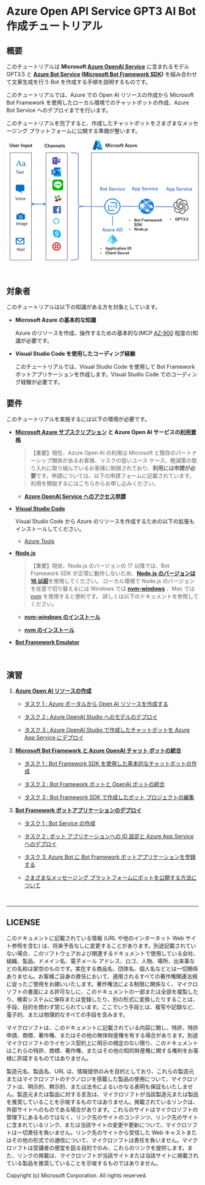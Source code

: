 # Azure Open API Service GPT3 AI Bot 作成チュートリアル

## 概要

このチュートリアルは **Microsoft [Azure OpenAI Service](https://learn.microsoft.com/ja-jp/azure/cognitive-services/openai/overview)** に含まれるモデル GPT3.5 と **[Azure Bot Service](https://learn.microsoft.com/ja-jp/azure/bot-service/?view=azure-bot-service-4.0) ([Microsoft Bot Framework SDK](https://learn.microsoft.com/ja-jp/azure/bot-service/bot-service-overview?view=azure-bot-service-4.0))** を組み合わせて文章生成を行う Bot を作成する手順を説明するものです。

このチュートリアルでは、Azure での Open AI リソースの作成から Microsoft Bot Framework を使用したローカル環境でのチャットボットの作成、Azure Bot Service へのデプロイまでを行います。

このチュートリアルを完了すると、作成したチャットボットをさまざまなメッセージング プラットフォームに公開する準備が整います。

![チュートリアルで作成する構成図](images/23July_Channel_AzureBot_tutrial.png)

<br>

## 対象者

このチュートリアルは以下の知識がある方を対象としています。

* **Microsoft Azure の基本的な知識**

    Azure のリソースを作成、操作するための基本的な(MCP [AZ-900](https://learn.microsoft.com/ja-jp/certifications/exams/az-900/) 程度の)知識が必要です。

* **Visual Studio Code を使用したコーディング経験**

    このチュートリアルでは、Visual Studio Code を使用して Bot Framework ボットアプリケーションを作成します。Visual Studio Code でのコーディング経験が必要です。



## 要件

このチュートリアルを実施するには以下の環境が必要です。

- **[Microsoft Azure サブスクリプション](https://azure.microsoft.com/ja-jp/free/) と Azure Open AI サービスの[利用資格](https://aka.ms/oaiapply)**

    >【重要】現在、Azure Open AI の利用は Microsoft と既存のパートナーシップ関係があるお客様、リスクの低いユース ケース、軽減策の取り入れに取り組んでいるお客様に制限されており、**利用には申請が必要**です。申請については、以下の申請フォームに記載されています。 利用を開始するにはこちらからお申し込みください。

    - [**Azure OpenAI Service へのアクセス申請**](https://aka.ms/oaiapply)


- [**Visual Studio Code**](https://code.visualstudio.com/)

    Visual Studio Code から Azure のリソースを作成するための以下の拡張もインストールしてください。
    - [Azure Tools](https://marketplace.visualstudio.com/items?itemName=ms-vscode.vscode-node-azure-pack)


- [**Node.js**](https://nodejs.org/ja/)

    > 【重要】現状、Node.js のバージョンの 17 以降では、Bot Framework SDK が正常に動作しないため、[**Node.js のバージョンは 16 以前**](https://nodejs.org/download/release/v16.20.1/)を使用してください。
    > ローカル環境で Node.js のバージョンを任意で切り替えるには Windows では [**nvm-windows**](https://github.com/coreybutler/nvm-windows) 、Mac では [nvm](https://github.com/nvm-sh/nvm) を使用すると便利です。
    > 詳しくは以下のドキュメントを参照してください。

    - [**nvm-windows のインストール**](https://learn.microsoft.com/ja-jp/windows/dev-environment/javascript/nodejs-on-windows#install-nvm-windows-nodejs-and-npm)

    - [**nvm のインストール**](https://learn.microsoft.com/ja-jp/windows/dev-environment/javascript/nodejs-on-wsl#install-nvm-nodejs-and-npm)

- [**Bot Framework Emulator**](https://github.com/microsoft/BotFramework-Emulator)

<br>

## 演習

1. [**Azure Open AI リソースの作成**](Ex01.md)
    - [タスク 1 : Azure ポータルから Open AI リソースを作成する](Ex01.md#%E3%82%BF%E3%82%B9%E3%82%AF-1--azure-%E3%83%9D%E3%83%BC%E3%82%BF%E3%83%AB%E3%81%8B%E3%82%89-open-ai-%E3%83%AA%E3%82%BD%E3%83%BC%E3%82%B9%E3%82%92%E4%BD%9C%E6%88%90%E3%81%99%E3%82%8B)

    - [タスク 2 : Azure OpenAI Studio へのモデルのデプロイ](Ex01.md#%E3%82%BF%E3%82%B9%E3%82%AF-2--azure-openai-studio-%E3%81%B8%E3%81%AE%E3%83%A2%E3%83%87%E3%83%AB%E3%81%AE%E3%83%87%E3%83%97%E3%83%AD%E3%82%A4)

    - [タスク 3 : Azure OpenAI Studio で作成したチャットボットを Azure App Service にデプロイ](Ex01.md#%E3%82%BF%E3%82%B9%E3%82%AF-3---azure-openai-studio-%E3%81%A7%E4%BD%9C%E6%88%90%E3%81%97%E3%81%9F%E3%83%81%E3%83%A3%E3%83%83%E3%83%88%E3%83%9C%E3%83%83%E3%83%88%E3%82%92-azure-app-service-%E3%81%AB%E3%83%87%E3%83%97%E3%83%AD%E3%82%A4)
2. [**Microsoft Bot Framework と Azure OpenAI チャット ボットの統合**](Ex02.md)

    - [タスク 1 : Bot Framework SDK を使用した基本的なチャットボットの作成](Ex02.md#%E3%82%BF%E3%82%B9%E3%82%AF-1--bot-framework-sdk-%E3%82%92%E4%BD%BF%E7%94%A8%E3%81%97%E3%81%9F%E5%9F%BA%E6%9C%AC%E7%9A%84%E3%81%AA%E3%83%81%E3%83%A3%E3%83%83%E3%83%88%E3%83%9C%E3%83%83%E3%83%88%E3%81%AE%E4%BD%9C%E6%88%90)

    - [タスク 2 : Bot Framework ボットと OpenAI ボットの統合](Ex02.md#%E3%82%BF%E3%82%B9%E3%82%AF-2--bot-framework-%E3%83%9C%E3%83%83%E3%83%88%E3%81%A8-openai-%E3%83%9C%E3%83%83%E3%83%88%E3%81%AE%E7%B5%B1%E5%90%88)

    - [タスク 3 : Bot Framework SDK で作成したボット プロジェクトの編集](Ex02.md#%E3%82%BF%E3%82%B9%E3%82%AF-3--bot-framework-sdk-%E3%81%A7%E4%BD%9C%E6%88%90%E3%81%97%E3%81%9F%E3%83%9C%E3%83%83%E3%83%88-%E3%83%97%E3%83%AD%E3%82%B8%E3%82%A7%E3%82%AF%E3%83%88%E3%81%AE%E7%B7%A8%E9%9B%86)


3. [**Bot Framework ボットアプリケーションのデプロイ**](Ex03.md)

    - [タスク 1 : Bot Service の作成](Ex03.md#%E3%82%BF%E3%82%B9%E3%82%AF-1--bot-service-%E3%81%AE%E4%BD%9C%E6%88%90)

    - [タスク 2 : ボット アプリケーションへの ID 設定と Azure App Service へのデプロイ](Ex03.md#%E3%82%BF%E3%82%B9%E3%82%AF-2--%E3%83%9C%E3%83%83%E3%83%88-%E3%82%A2%E3%83%97%E3%83%AA%E3%82%B1%E3%83%BC%E3%82%B7%E3%83%A7%E3%83%B3%E3%81%B8%E3%81%AE-id-%E8%A8%AD%E5%AE%9A%E3%81%A8-azure-app-service-%E3%81%B8%E3%81%AE%E3%83%87%E3%83%97%E3%83%AD%E3%82%A4)

    - [タスク 3. Azure Bot に Bot Framework ボットアプリケーションを登録する](Ex03.md#%E3%82%BF%E3%82%B9%E3%82%AF-3-azure-bot-%E3%81%AB-bot-framework-%E3%83%9C%E3%83%83%E3%83%88%E3%82%A2%E3%83%97%E3%83%AA%E3%82%B1%E3%83%BC%E3%82%B7%E3%83%A7%E3%83%B3%E3%82%92%E7%99%BB%E9%8C%B2%E3%81%99%E3%82%8B)

    - [さまざまなメッセージング プラットフォームにボットを公開する方法について](Ex03.md#%E3%81%95%E3%81%BE%E3%81%96%E3%81%BE%E3%81%AA%E3%83%A1%E3%83%83%E3%82%BB%E3%83%BC%E3%82%B8%E3%83%B3%E3%82%B0-%E3%83%97%E3%83%A9%E3%83%83%E3%83%88%E3%83%95%E3%82%A9%E3%83%BC%E3%83%A0%E3%81%AB%E3%83%9C%E3%83%83%E3%83%88%E3%82%92%E5%85%AC%E9%96%8B%E3%81%99%E3%82%8B%E6%96%B9%E6%B3%95%E3%81%AB%E3%81%A4%E3%81%84%E3%81%A6)

<br>


---
## LICENSE

このドキュメントに記載されている情報 (URL や他のインターネット Web サイト参照を含む) は、将来予告なしに変更することがあります。別途記載されていない場合、このソフトウェアおよび関連するドキュメントで使用している会社、組織、製品、ドメイン名、電子メール アドレス、ロゴ、人物、場所、出来事などの名称は架空のものです。実在する商品名、団体名、個人名などとは一切関係ありません。お客様ご自身の責任において、適用されるすべての著作権関連法規に従ったご使用をお願いいたします。著作権法による制限に関係なく、マイクロソフトの書面による許可なしに、このドキュメントの一部または全部を複製したり、検索システムに保存または登録したり、別の形式に変換したりすることは、手段、目的を問わず禁じられています。ここでいう手段とは、複写や記録など、電子的、または物理的なすべての手段を含みます。

マイクロソフトは、このドキュメントに記載されている内容に関し、特許、特許申請、商標、著作権、またはその他の無体財産権を有する場合があります。別途マイクロソフトのライセンス契約上に明示の規定のない限り、このドキュメントはこれらの特許、商標、著作権、またはその他の知的財産権に関する権利をお客様に許諾するものではありません。

製造元名、製品名、URL は、情報提供のみを目的としており、これらの製造元またはマイクロソフトのテクノロジを搭載した製品の使用について、マイクロソフトは、明示的、黙示的、または法令によるいかなる表明も保証もいたしません。製造元または製品に対する言及は、マイクロソフトが当該製造元または製品を推奨していることを示唆するものではありません。掲載されているリンクは、外部サイトへのものである場合があります。これらのサイトはマイクロソフトの管理下にあるものではなく、リンク先のサイトのコンテンツ、リンク先のサイトに含まれているリンク、または当該サイトの変更や更新について、マイクロソフトは一切責任を負いません。リンク先のサイトから受信した Web キャストまたはその他の形式での通信について、マイクロソフトは責任を負いません。マイクロソフトは受講者の便宜を図る目的でのみ、これらのリンクを提供します。また、リンクの掲載は、マイクロソフトが当該サイトまたは当該サイトに掲載されている製品を推奨していることを示唆するものではありません。

Copyright (c) Microsoft Corporation. All rights reserved.




